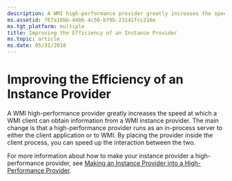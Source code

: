 ```yaml
---
description: A WMI high-performance provider greatly increases the speed at which a WMI client can obtain information from a WMI instance provider.
ms.assetid: 767a16bb-44b6-4c56-b79b-23241fcc216e
ms.tgt_platform: multiple
title: Improving the Efficiency of an Instance Provider
ms.topic: article
ms.date: 05/31/2018
---
```


# Improving the Efficiency of an Instance Provider

A WMI high-performance provider greatly increases the speed at which a WMI client can obtain information from a WMI instance provider. The main change is that a high-performance provider runs as an in-process server to either the client application or to WMI. By placing the provider inside the client process, you can speed up the interaction between the two.

For more information about how to make your instance provider a high-performance provider, see [Making an Instance Provider into a High-Performance Provider](making-an-instance-provider-into-a-high-performance-provider.md).

 

 



